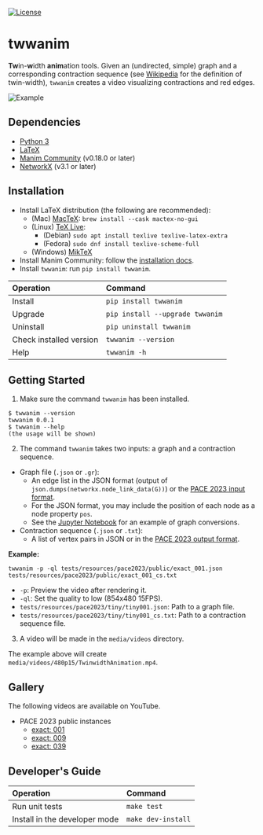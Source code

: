 [![License](https://img.shields.io/badge/license-Apache%202.0-blue.svg)](http://choosealicense.com/licenses/apache-2.0/)

# twwanim

**Tw**in-**w**idth **anim**ation tools. Given an (undirected, simple) graph and a corresponding contraction sequence (see [Wikipedia](https://en.wikipedia.org/wiki/Twin-width) for the definition of twin-width), `twwanim` creates a video visualizing contractions and red edges.

![Example](https://github.com/mogproject/twwanim/assets/2019701/9526d7ad-b302-463d-938c-dd079aae6d66)

## Dependencies

- [Python 3](https://www.python.org/)
- [LaTeX](https://www.latex-project.org/)
- [Manim Community](https://www.manim.community/) (v0.18.0 or later)
- [NetworkX](https://networkx.org/) (v3.1 or later)

## Installation

- Install LaTeX distribution (the following are recommended):
  - (Mac) [MacTeX](https://tug.org/mactex/): `brew install --cask mactex-no-gui`
  - (Linux) [TeX Live](https://www.tug.org/texlive/):
    - (Debian) `sudo apt install texlive texlive-latex-extra`
    - (Fedora) `sudo dnf install texlive-scheme-full`
  - (Windows) [MikTeX](https://miktex.org/download)
- Install Manim Community: follow the [installation docs](https://docs.manim.community/en/stable/installation.html).
- Install `twwanim`: run `pip install twwanim`.

|Operation|Command|
|:---|:---|
| Install | `pip install twwanim` |
| Upgrade | `pip install --upgrade twwanim` |
| Uninstall | `pip uninstall twwanim` |
| Check installed version | `twwanim --version` |
| Help | `twwanim -h` |

## Getting Started

1. Make sure the command `twwanim` has been installed.

```
$ twwanim --version
twwanim 0.0.1
$ twwanim --help
(the usage will be shown)
```

2. The command `twwanim` takes two inputs: a graph and a contraction sequence.

- Graph file (`.json` or `.gr`):
  - An edge list in the JSON format (output of `json.dumps(networkx.node_link_data(G))`) or the [PACE 2023 input format](https://pacechallenge.org/2023/io/).
  - For the JSON format, you may include the position of each node as a node property `pos`.
  - See the [Jupyter Notebook](https://github.com/mogproject/twwanim/blob/main/notebooks/01_ConvertGraphs.ipynb) for an example of graph conversions.
- Contraction sequence (`.json` or `.txt`):
  - A list of vertex pairs in JSON or in the [PACE 2023 output format](https://pacechallenge.org/2023/io/).

**Example:**

```
twwanim -p -ql tests/resources/pace2023/public/exact_001.json tests/resources/pace2023/public/exact_001_cs.txt
```

- `-p`: Preview the video after rendering it.
- `-ql`: Set the quality to low (854x480 15FPS).
- `tests/resources/pace2023/tiny/tiny001.json`: Path to a graph file.
- `tests/resources/pace2023/tiny/tiny001_cs.txt`: Path to a contraction sequence file.

3. A video will be made in the `media/videos` directory.

The example above will create `media/videos/480p15/TwinwidthAnimation.mp4`.

## Gallery

The following videos are available on YouTube.

- PACE 2023 public instances
  - [exact: 001](https://www.youtube.com/watch?v=OqPAuIvCdao)
  - [exact: 009](https://www.youtube.com/watch?v=Kz7vGT03LnY)
  - [exact: 039](https://www.youtube.com/watch?v=6I1VzQDKT_4)

## Developer's Guide

|Operation|Command|
|:---|:---|
| Run unit tests | `make test` |
| Install in the developer mode | `make dev-install` |
